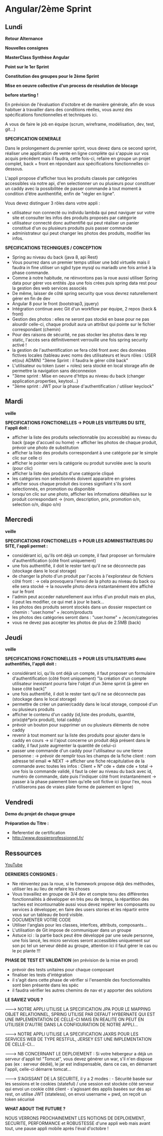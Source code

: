 Angular/2ème Sprint 
===

<h2>Lundi</h2>

**Retour Alternance**

**Nouvelles consignes**

**MasterClass Synthèse Angular**

**Point sur le 1er Sprint**

**Constitution des groupes pour le 2ème Sprint**

**Mise en oeuvre collective d'un process de résolution de blocage**

**before starting !**

En prévision de l'évaluation d'octobre et de manière générale, afin de vous habituer à travailler dans des conditions réelles, vous aurez des spécifications fonctionnelles et techniques ici.

A vous de faire le job en équipe (scrum, wireframe, modélisation, dev, test, git...)

**SPECIFICATION GENERALE**

Dans le prolongement du premier sprint, vous devez dans ce second sprint, réaliser une application de vente en ligne complète qui s'appuie sur vos acquis précédent mais il faudra, cette fois-ci, refaire en groupe un projet complet, back + front en répondant aux spécifications fonctionnelles ci-dessous.

L'appli propose d'afficher tous les produits classés par catégories accessibles via notre api, d'en selectionner un ou plusieurs pour constituer un caddy avec la possibilitée de passer commande à tout moment à condition d'être aunthentifié, enfin de "régler en ligne".

Vous devez distinguer 3 rôles dans votre appli : 
- utilisateur non connecté ou individu lambda qui peut naviguer sur votre site et consulter les infos des produits proposés par catégorie
- utilisateur connecté donc authentifié qui peut réaliser un panier constitué d'un ou plusieurs produits puis passer commande
- administrateur qui peut changer les photos des produits, modifier les infos.

**SPECIFICATIONS TECHNIQUES / CONCEPTION** 

- Spring au niveau du back (java 8, api Rest)
- Vous pourrez dans un premier temps utiliser une bdd virtuelle mais il faudra in fine utiliser un sgbd type mysql ou mariadb une fois arrivé à la phase commande.
- Comme à notre habitude, ne réinvontons pas la roue aussi utiliser Spring data pour gérer vos entités Jpa une fois crées puis spring data rest pour la gestion des web services associés
- De même, laisser de côté spring security que vous devrez naturellement gérer en fin de dev
- Angular 8 pour le front (bootstrap3, jquery) 
- Intégration continue avec Git d'un workflow par équipe, 2 repos (back & front)
- Gestion des photos : elles ne seront pas stocké en base pour ne pas alourdir celle-ci, chaque produit aura un attribut qui pointe sur le fichier correspondant (chemin)
- Pour des raisons de sécurité, ne pas stocker les photos dans le rep static, l'accès sera définitivement verrouillé une fois spring security activé !
- la gestion de l'authentification se fera côté front avec des données fictives locales (tableau avec noms des utilisateurs et leurs rôles : USER et(ou) ADMIN) "3ème Sprint : il faudra le gérer côté back"
- L'utilisateur ou token (user + roles) sera stocké en local storage afin de permettre la navigation sans déconnexion
- "3ème sprint : Mise en oeuvre d'https au niveau du back (changer application.properties, keytool...)
- "3ème sprint : JWT pour la phase d'authentification / utiliser keyclock"

<h2>Mardi</h2>

**veille**

**SPECIFICATIONS FONCTIONELLES -> POUR LES VISITEURS DU SITE, l'appli doit :**

- afficher la liste des produits selectionnable (ou accessible) au niveau du back (page d'accueil ou home)
		-> afficher les photos de chaque produit, prévoir une photo de substitution
- afficher la liste des produits correspondant à une catégorie par le simple clic sur celle ci	
- afficher le pointer vers la catégorie ou produit survolée avec la souris (pour clic)
- afficher la liste des produits d'une catégorie cliqué
- les catégories non selectionnés doivent apparaitre en grisées
- afficher sous chaque produit des icones signifiant s'ils sont selectionnés, en promotion ou disponible
- lorsqu'on clic sur une photo, afficher les informations détaillées sur le produit correspondant 
		-> (nom, description, prix, promotion o/n, selection o/n, dispo o/n)

<h2>Mercredi</h2>

**veille**

**SPECIFICATIONS FONCTIONELLES -> POUR LES ADMINISTRATEURS DU SITE, l'appli permet :**

- considérant ici, qu'ils ont déjà un compte, il faut proposer un formulaire d'authentification (côté front uniquement)
- une fois authentifié, il doit le rester tant qu'il ne se déconnecte pas (stockage dans le local storage)
- de changer la photo d'un produit par l'accès à l'explorateur de fichiers côté front :
		-> cela provoquera l'envoi de la photo au niveau du back ou elle sera stocké
		-> la nouvelle photo devra instantanément être affiché sur le front
- l'admin peut acceder naturellement aux infos d'un produit mais en plus, il peut les modifier, ce qui met à jour le back...
- les photos des produits seront stockés dans un dossier respectant ce chemin : "user.home" + /ecom/products
- les photos des catégories seront dans : "user.home" + /ecom/categories
- vous ne devez pas accepter les photos de plus de 2.5MB (back)

<h2>Jeudi</h2>

**veille**

**SPECIFICATIONS FONCTIONELLES -> POUR LES UTILISATEURS donc authentifiés, l'appli doit :**

- considérant ici, qu'ils ont déjà un compte, il faut proposer un formulaire d'authentification (côté front uniquement)
	"la création d'un compte utilisateur inexistant pourra faire l'objet d'un 3ème sprint (à gérer en base côté back]"
- une fois authentifié, il doit le rester tant qu'il ne se déconnecte pas (stockage dans le local storage)
- permettre de créer un panier/caddy dans le local storage, composé d'un ou plusieurs produits
- afficher le contenu d'un caddy (id,liste des produits, quantité, prix(qté*prix produit), total caddy)
- prévoir un bouton pour supprimer un ou plusieurs éléments de notre caddy
- revenir à tout moment sur la liste des produits pour ajouter dans le caddy en cours
		-> si l'ajout concerne un produit déjà présent dans le caddy, il faut juste augmenter la quantité de celui-ci
- passer une commande d'un caddy pour l'utilisateur ou une tierce personne :
		-> prévoir de remplir tous les champs de la fiche client : nom adresse tel email => NEXT
		-> afficher une fiche récapitulative de la commande avec toutes les infos : Client + N° cde + date cde + total
		-> une fois la commande validé, il faut la céer au niveau du back avec id, numéro de commande, date puis l'indiquer côté front instantanément
		-> passer à la phase paiement bien qu'elle soit fictive ici (pour l'ex, nous n'utiliserons pas de vraies plate forme de paiement en ligne)

<h2>Vendredi</h2>

**Demo du projet de chaque groupe**

**Préparation du Titre :**

- Referentiel de certification 
- http://www.dossierprofessionnel.fr/

<h2>Ressources</h2>

[YouTube](https://youtu.be/xpMGCZw0UBA)

**DERNIERES CONSIGNES :**

- Ne réinventez pas la roue, si le framework propose déjà des méthodes, utiliser les au lieu de refaire les choses
- Vous travaillez en groupe de 3/4 dev et compte tenu des différentes fonctionnalités à développer en très peu de temps, la répartition des taches est incontournable aussi vous devez repérer les composants ou services à développer, en faire des users stories et les répartir entre vous sur un tableau de bord visible.
- DOCUMENTER VOTRE CODE
- Utiliser l'anglais pour les classes, interfces, attributs, composants...
- L'utilisation de Git impose de communiquer dans un groupe
- Astuce ici : la partie back peut être développé par une seule personne, une fois lancé, les micro services seront accessibles 		uniquement sur son pc tel un serveur dédié au groupe, attention ici il faut gérer le cas ou le pc plante !!!

**PHASE DE TEST ET VALIDATION** (en prévision de la mise en prod)

- prévoir des tests unitaires pour chaque composant
- finaliser les tests d'intégration
- il s'agit dans cette phase de vérifier si l'ensemble des fonctionnalités sont bien présente dans les spéc
- il faudra vérifier les autres chemins de nav et y apporter des solutions

**LE SAVIEZ VOUS ?**

---> NOTRE APPLI UTILISE LA SPECIFICATION JPA POUR LE MAPPING OBJET RELATIONNEL, SPRING UTILISE PAR DEFAUT HYBERNATE QUI EST UNE IMPLEMENTATION DE CELLE-CI MAIS EN REALITE ON PEUT EN UTILISER D'AUTRE DANS LA CONFIGURATION DE NOTRE APPLI...

---> NOTRE APPLI UTILISE LA SPECIFICATION JAXRS POUR LES SERVICES WEB DE TYPE RESTFUL, JERSEY EST UNE IMPLEMENTATION DE CELLE-CI...

---> NB CONCERNANT LE DEPLOIEMENT : Si votre hébergeur a déjà un serveur d'appli tel "Tomcat", vous devez générer un war, s'il n'en dispose pas (ex : serveur dédié), le jar est indispensable, dans ce cas, en démarrant l'appli, celle-ci démarre tomcat...

---> S'AGISSANT DE LA SECURITE, il y a 2 modes :
	- Sécurité basée sur les sessions et le cookies (stateful) / une session est stockée côté serveur qui envoi un cookie côté client
	- s'agissant des applis basées sur des api rest, on utilise JWT (stateless), on envoi username + pwd, on reçoit un token sécurisé


**WHAT ABOUT THE FUTURE ?**

NOUS VERRONS PROCHAINEMENT LES NOTIONS DE DEPLOIEMENT, SECURITE, PERFORMANCE et ROBUSTESSE d'une appli web mais avant tout, une pause appli mobile après l'éval d'octobre !
